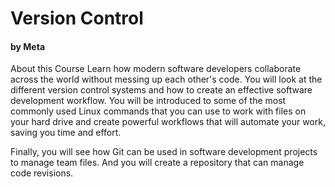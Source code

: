 # Version Control
#### by Meta

About this Course
Learn how modern software developers collaborate across the world without messing up each other's code. You will look at the different version control systems and how to create an effective software development workflow. You will be introduced to some of the most commonly used Linux commands that you can use to work with files on your hard drive and create powerful workflows that will automate your work, saving you time and effort. 

Finally, you will see how Git can be used in software development projects to manage team files. And you will create a repository that can manage code revisions.